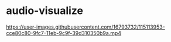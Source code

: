 # audio-visualize

https://user-images.githubusercontent.com/16793732/115113953-cce80c80-9fc7-11eb-9c9f-39d310350b9a.mp4

